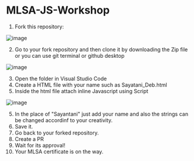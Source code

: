 # MLSA-JS-Workshop

1. Fork this repository: 


![image](https://user-images.githubusercontent.com/74983536/141653019-c4cff32d-b975-434e-bc22-1ab3e9911b14.png)

2. Go to your fork repository and then clone it by downloading the Zip file or you can use git terminal or github desktop

![image](https://user-images.githubusercontent.com/74983536/141653077-20301e71-7b75-4465-8be7-c800eedc0bab.png)


3. Open the folder in Visual Studio Code
4. Create a HTML file with your name such as Sayatani_Deb.html
5. Inside the html file attach inline Javascript using Script


 ![image](https://user-images.githubusercontent.com/74983536/141652947-c099b1d0-ede1-41d0-ba59-2e187d5017e5.png)
 
 
5. In the place of "Sayantani" just add your name and also the strings can be changed accordinf to your creativity.
6. Save it.
7. Go back to your forked repository.
8. Create a PR
9. Wait for its approval!
10. Your MLSA certificate is on the way.
